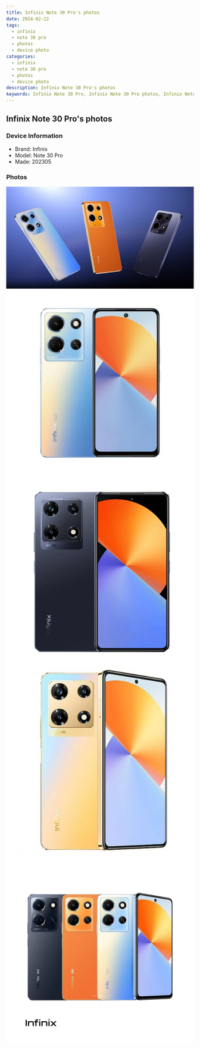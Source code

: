 ```yaml
---
title: Infinix Note 30 Pro's photos
date: 2024-02-22
tags: 
  - infinix
  - note 30 pro
  - photos
  - device photo
categories: 
  - infinix
  - note 30 pro
  - photos
  - device photo
description: Infinix Note 30 Pro's photos
keywords: Infinix Note 30 Pro, Infinix Note 30 Pro photos, Infinix Note 30 Pro device photo
---
```


## Infinix Note 30 Pro's photos

### Device Information

- Brand: Infinix
- Model: Note 30 Pro
- Made: 202305

### Photos

![/images/best-assets/devices/infinix/infinix-note-30-pro/1.jpg](/images/best-assets/devices/infinix/infinix-note-30-pro/1.jpg)
![/images/best-assets/devices/infinix/infinix-note-30-pro/2.jpg](/images/best-assets/devices/infinix/infinix-note-30-pro/2.jpg)
![/images/best-assets/devices/infinix/infinix-note-30-pro/3.jpg](/images/best-assets/devices/infinix/infinix-note-30-pro/3.jpg)
![/images/best-assets/devices/infinix/infinix-note-30-pro/4.jpg](/images/best-assets/devices/infinix/infinix-note-30-pro/4.jpg)
![/images/best-assets/devices/infinix/infinix-note-30-pro/5.jpg](/images/best-assets/devices/infinix/infinix-note-30-pro/5.jpg)

